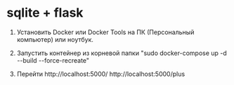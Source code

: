 # sqlite + flask

1.  Установить Docker или Docker Tools на ПК (Персональный компьютер) или ноутбук.

2.  Запустить контейнер из корневой папки  "sudo docker-compose up -d --build --force-recreate"

3.  Перейти http://localhost:5000/  http://localhost:5000/plus 
